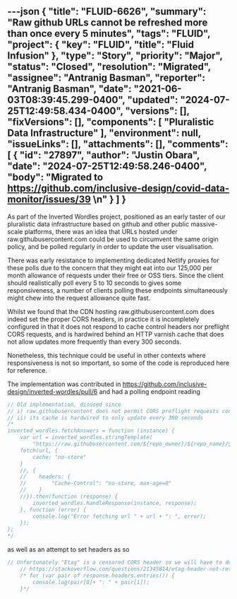 ---json
{
  "title": "FLUID-6626",
  "summary": "Raw github URLs cannot be refreshed more than once every 5 minutes",
  "tags": "FLUID",
  "project": {
    "key": "FLUID",
    "title": "Fluid Infusion"
  },
  "type": "Story",
  "priority": "Major",
  "status": "Closed",
  "resolution": "Migrated",
  "assignee": "Antranig Basman",
  "reporter": "Antranig Basman",
  "date": "2021-06-03T08:39:45.299-0400",
  "updated": "2024-07-25T12:49:58.434-0400",
  "versions": [],
  "fixVersions": [],
  "components": [
    "Pluralistic Data Infrastructure"
  ],
  "environment": null,
  "issueLinks": [],
  "attachments": [],
  "comments": [
    {
      "id": "27897",
      "author": "Justin Obara",
      "date": "2024-07-25T12:49:58.246-0400",
      "body": "Migrated to <https://github.com/inclusive-design/covid-data-monitor/issues/39>&#x20;\n"
    }
  ]
}
---
As part of the Inverted Wordles project, positioned as an early taster of our pluralistic data infrastructure based on github and other public massive-scale platforms, there was an idea that URLs hosted under raw\.githubusercontent.com could be used to circumvent the same origin policy, and be polled regularly in order to update the user visualisation.

There was early resistance to implementing dedicated Netlify proxies for these polls due to the concern that they might eat into our 125,000 per month allowance of requests under their free or OSS tiers. Since the client should realistically poll every 5 to 10 seconds to gives some responsiveness, a number of clients polling these endpoints simultaneously might chew into the request allowance quite fast.

Whilst we found that the CDN hosting raw\.githubusercontent.com does indeed set the proper CORS headers, in practice it is incompletely configured in that it does not respond to cache control headers nor preflight CORS requests, and is hardwired behind an HTTP varnish cache that does not allow updates more frequently than every 300 seconds.

Nonetheless, this technique could be useful in other contexts where responsiveness is not so important, so some of the code is reproduced here for reference.

The implementation was contributed in <https://github.com/inclusive-design/inverted-wordles/pull/6> and had a polling endpoint reading

```java
// Old implementation, disused since
// i) raw.githubusercontent does not permit CORS preflight requests configuring cache control
// ii) its cache is hardwired to only update every 300 seconds
/*
inverted_wordles.fetchAnswers = function (instance) {
    var url = inverted_wordles.stringTemplate(
        "https://raw.githubusercontent.com/${repo_owner}/${repo_name}/${branch}/src/_data/answers.json", wordle_globals);
    fetch(url, {
        cache: "no-store"
    }
    //, {
    //    headers: {
    //        "Cache-Control": "no-store, max-age=0"
    //    }
    //}).then(function (response) {
        inverted_wordles.handleResponse(instance, response);
    }, function (error) {
        console.log("Error fetching url " + url + ": ", error);
    });
};
*/
```

as well as an attempt to set headers as so

```java
// Unfortunately "Etag" is a censored CORS header so we will have to do change detection by brute force
    // https://stackoverflow.com/questions/21345814/etag-header-not-returned-from-jquery-ajax-cross-origin-xhr/21346319
    /* for (var pair of response.headers.entries()) {
        console.log(pair[0]+ ": " + pair[1]);
    }*/
```

        